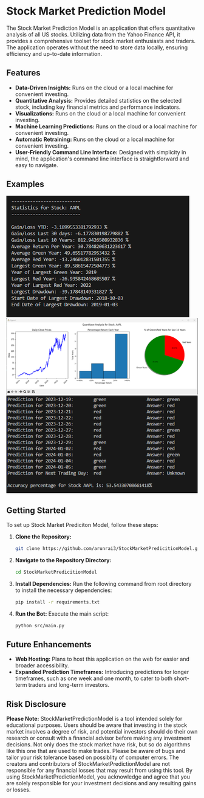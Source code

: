 # Stock Market Prediction Model

The Stock Market Prediction Model is an application that offers quantitative analysis of all US stocks. Utilizing data from the Yahoo Finance API, it provides a comprehensive toolset for stock market enthusiasts and traders. The application operates without the need to store data locally, ensuring efficiency and up-to-date information.


## Features

- **Data-Driven Insights:** Runs on the cloud or a local machine for convenient investing.
- **Quantitative Analysis:** Provides detailed statistics on the selected stock, including key financial metrics and performance indicators.
- **Visualizations:** Runs on the cloud or a local machine for convenient investing.
- **Machine Learning Predictions:** Runs on the cloud or a local machine for convenient investing.
- **Automatic Retraining:** Runs on the cloud or a local machine for convenient investing.
- **User-Friendly Command Line Interface:** Designed with simplicity in mind, the application's command line interface is straightforward and easy to navigate.


## Examples

![Quantitative Analysis](example_images/stats.png)
![Visualizations](example_images/matplot.png)
![Prediction Model](example_images/ai_stock.png)


## Getting Started
To set up Stock Market Prediciton Model, follow these steps:

1. **Clone the Repository:**
   ```bash
   git clone https://github.com/arunrai3/StockMarketPredicitionModel.git

2. **Navigate to the Repository Directory:**
   ```bash
   cd StockMarketPredicitionModel

3. **Install Dependencies:**
   Run the following command from root directory to install the necessary dependencies:
   ```bash
   pip install -r requirements.txt


4. **Run the Bot:**
   Execute the main script:
   ```bash
   python src/main.py

## Future Enhancements 

- **Web Hosting:** Plans to host this application on the web for easier and broader accessibility.
- **Expanded Prediction Timeframes:** Introducing predictions for longer timeframes, such as one week and one month, to cater to both short-term traders and long-term investors.


## Risk Disclosure

**Please Note:** StockMarketPredictionModel is a tool intended solely for educational purposes. Users should be aware that investing in the stock market involves a degree of risk, and potential investors should do their own research or consult with a financial advisor before making any investment decisions. Not only does the stock market have risk, but so do algorithms like this one that are used to make trades. Please be aware of bugs and tailor your risk tolerance based on possiblity of computer errors. The creators and contributors of StockMarketPredictionModel are not responsible for any financial losses that may result from using this tool. By using StockMarketPredictionModel, you acknowledge and agree that you are solely responsible for your investment decisions and any resulting gains or losses.
